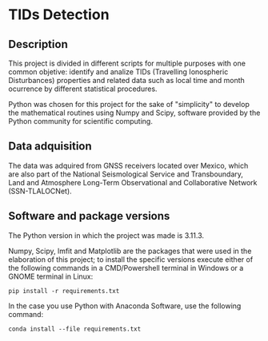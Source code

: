 # TIDs Detection

## Description
This project is divided in different scripts for multiple purposes with one common objetive: identify and analize TIDs (Travelling Ionospheric Disturbances) properties and related data such as local time and month ocurrence by different statistical procedures.

Python was chosen for this project for the sake of "simplicity" to develop the mathematical routines using Numpy and Scipy, software provided by the Python community for scientific computing.

## Data adquisition
The data was adquired from GNSS receivers located over Mexico, which are also part of the National Seismological Service and Transboundary, Land and Atmosphere Long-Term Observational and Collaborative Network (SSN-TLALOCNet). 


## Software and package versions
The Python version in which the project was made is 3.11.3.

Numpy, Scipy, lmfit and Matplotlib are the packages that were used in the elaboration of this project; to install the specific versions execute either of the following commands in a CMD/Powershell terminal in Windows or a GNOME terminal in Linux:

```pip install -r requirements.txt```

In the case you use Python with Anaconda Software, use the following command:

```conda install --file requirements.txt```
